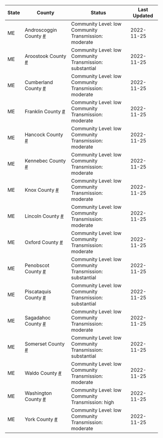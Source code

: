 State | County | Status | Last Updated
--- | --- | --- | --- 
ME | Androscoggin County <a href="#androscoggin_county">#</a> | <a name="androscoggin_county"></a>Community Level: low<br/>Community Transmission: moderate | 2022-11-25
ME | Aroostook County <a href="#aroostook_county">#</a> | <a name="aroostook_county"></a>Community Level: low<br/>Community Transmission: substantial | 2022-11-25
ME | Cumberland County <a href="#cumberland_county">#</a> | <a name="cumberland_county"></a>Community Level: low<br/>Community Transmission: moderate | 2022-11-25
ME | Franklin County <a href="#franklin_county">#</a> | <a name="franklin_county"></a>Community Level: low<br/>Community Transmission: moderate | 2022-11-25
ME | Hancock County <a href="#hancock_county">#</a> | <a name="hancock_county"></a>Community Level: low<br/>Community Transmission: moderate | 2022-11-25
ME | Kennebec County <a href="#kennebec_county">#</a> | <a name="kennebec_county"></a>Community Level: low<br/>Community Transmission: moderate | 2022-11-25
ME | Knox County <a href="#knox_county">#</a> | <a name="knox_county"></a>Community Level: low<br/>Community Transmission: moderate | 2022-11-25
ME | Lincoln County <a href="#lincoln_county">#</a> | <a name="lincoln_county"></a>Community Level: low<br/>Community Transmission: moderate | 2022-11-25
ME | Oxford County <a href="#oxford_county">#</a> | <a name="oxford_county"></a>Community Level: low<br/>Community Transmission: moderate | 2022-11-25
ME | Penobscot County <a href="#penobscot_county">#</a> | <a name="penobscot_county"></a>Community Level: low<br/>Community Transmission: substantial | 2022-11-25
ME | Piscataquis County <a href="#piscataquis_county">#</a> | <a name="piscataquis_county"></a>Community Level: low<br/>Community Transmission: substantial | 2022-11-25
ME | Sagadahoc County <a href="#sagadahoc_county">#</a> | <a name="sagadahoc_county"></a>Community Level: low<br/>Community Transmission: moderate | 2022-11-25
ME | Somerset County <a href="#somerset_county">#</a> | <a name="somerset_county"></a>Community Level: low<br/>Community Transmission: substantial | 2022-11-25
ME | Waldo County <a href="#waldo_county">#</a> | <a name="waldo_county"></a>Community Level: low<br/>Community Transmission: moderate | 2022-11-25
ME | Washington County <a href="#washington_county">#</a> | <a name="washington_county"></a>Community Level: low<br/>Community Transmission: high | 2022-11-25
ME | York County <a href="#york_county">#</a> | <a name="york_county"></a>Community Level: low<br/>Community Transmission: moderate | 2022-11-25
